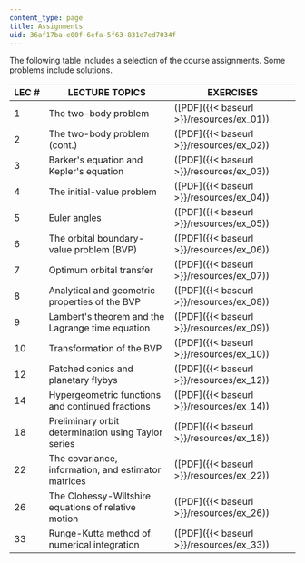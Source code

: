 ```yaml
---
content_type: page
title: Assignments
uid: 36af17ba-e00f-6efa-5f63-831e7ed7034f
---
```


The following table includes a selection of the course assignments. Some problems include solutions.

| LEC # | LECTURE TOPICS | EXERCISES |
| --- | --- | --- |
| 1 | The two-body problem | ([PDF]({{< baseurl >}}/resources/ex_01)) |
| 2 | The two-body problem (cont.) | ([PDF]({{< baseurl >}}/resources/ex_02)) |
| 3 | Barker's equation and Kepler's equation | ([PDF]({{< baseurl >}}/resources/ex_03)) |
| 4 | The initial-value problem | ([PDF]({{< baseurl >}}/resources/ex_04)) |
| 5 | Euler angles | ([PDF]({{< baseurl >}}/resources/ex_05)) |
| 6 | The orbital boundary-value problem (BVP) | ([PDF]({{< baseurl >}}/resources/ex_06)) |
| 7 | Optimum orbital transfer | ([PDF]({{< baseurl >}}/resources/ex_07)) |
| 8 | Analytical and geometric properties of the BVP | ([PDF]({{< baseurl >}}/resources/ex_08)) |
| 9 | Lambert's theorem and the Lagrange time equation | ([PDF]({{< baseurl >}}/resources/ex_09)) |
| 10 | Transformation of the BVP | ([PDF]({{< baseurl >}}/resources/ex_10)) |
| 12 | Patched conics and planetary flybys | ([PDF]({{< baseurl >}}/resources/ex_12)) |
| 14 | Hypergeometric functions and continued fractions | ([PDF]({{< baseurl >}}/resources/ex_14)) |
| 18 | Preliminary orbit determination using Taylor series | ([PDF]({{< baseurl >}}/resources/ex_18)) |
| 22 | The covariance, information, and estimator matrices | ([PDF]({{< baseurl >}}/resources/ex_22)) |
| 26 | The Clohessy-Wiltshire equations of relative motion | ([PDF]({{< baseurl >}}/resources/ex_26)) |
| 33 | Runge-Kutta method of numerical integration | ([PDF]({{< baseurl >}}/resources/ex_33))